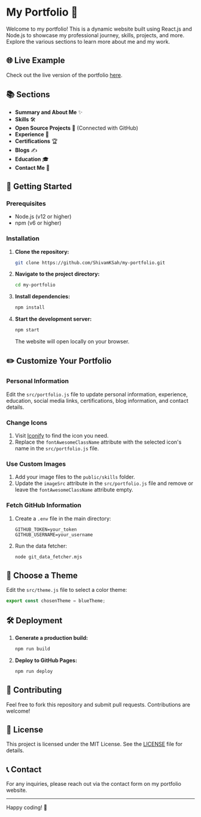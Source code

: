 # My Portfolio 🌟

Welcome to my portfolio! This is a dynamic website built using React.js and Node.js to showcase my professional journey, skills, projects, and more. Explore the various sections to learn more about me and my work. 

## 🌐 Live Example
Check out the live version of the portfolio [here](https://your-github-username.github.io/).

## 📚 Sections
- **Summary and About Me** ✨
- **Skills** 🛠️
- **Open Source Projects** 🌟 (Connected with GitHub)
- **Experience** 💼
- **Certifications** 🏆
- **Blogs** ✍️
- **Education** 🎓
- **Contact Me** 📧

## 🚀 Getting Started

### Prerequisites
- Node.js (v12 or higher)
- npm (v6 or higher)

### Installation
1. **Clone the repository:**
   ```bash
   git clone https://github.com/ShivamKSah/my-portfolio.git
   ```
2. **Navigate to the project directory:**
   ```bash
   cd my-portfolio
   ```
3. **Install dependencies:**
   ```bash
   npm install
   ```
4. **Start the development server:**
   ```bash
   npm start
   ```
   The website will open locally on your browser.

## ✏️ Customize Your Portfolio

### Personal Information
Edit the `src/portfolio.js` file to update personal information, experience, education, social media links, certifications, blog information, and contact details.

### Change Icons
1. Visit [Iconify](https://icon-sets.iconify.design/) to find the icon you need.
2. Replace the `fontAwesomeClassName` attribute with the selected icon's name in the `src/portfolio.js` file.

### Use Custom Images
1. Add your image files to the `public/skills` folder.
2. Update the `imageSrc` attribute in the `src/portfolio.js` file and remove or leave the `fontAwesomeClassName` attribute empty.

### Fetch GitHub Information
1. Create a `.env` file in the main directory:
   ```plaintext
   GITHUB_TOKEN=your_token
   GITHUB_USERNAME=your_username
   ```
2. Run the data fetcher:
   ```bash
   node git_data_fetcher.mjs
   ```

## 🌈 Choose a Theme
Edit the `src/theme.js` file to select a color theme:
```javascript
export const chosenTheme = blueTheme;
```

## 🛠 Deployment
1. **Generate a production build:**
   ```bash
   npm run build
   ```
2. **Deploy to GitHub Pages:**
   ```bash
   npm run deploy
   ```

## 🤝 Contributing
Feel free to fork this repository and submit pull requests. Contributions are welcome!

## 📄 License
This project is licensed under the MIT License. See the [LICENSE](LICENSE) file for details.

## 📞 Contact
For any inquiries, please reach out via the contact form on my portfolio website.

---

Happy coding! 🚀
